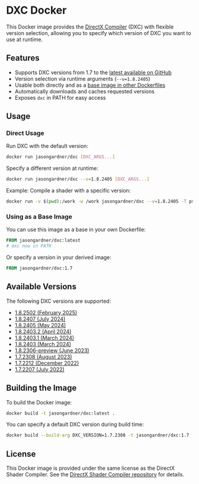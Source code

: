 # DXC Docker

This Docker image provides the [DirectX Compiler](https://github.com/microsoft/DirectXShaderCompiler) (DXC) with flexible version selection, allowing you to specify which version of DXC you want to use at runtime.

## Features

- Supports DXC versions from 1.7 to the [latest available on GitHub](https://github.com/microsoft/DirectXShaderCompiler/releases)
- Version selection via runtime arguments (`--v=1.8.2405`)
- Usable both directly and as a [base image in other Dockerfiles](#using-as-a-base-image)
- Automatically downloads and caches requested versions
- Exposes `dxc` in PATH for easy access

## Usage

### Direct Usage

Run DXC with the default version:

```bash
docker run jasongardner/dxc [DXC_ARGS...]
```

Specify a different version at runtime:

```bash
docker run jasongardner/dxc --v=1.8.2405 [DXC_ARGS...]
```

Example: Compile a shader with a specific version:

```bash
docker run -v $(pwd):/work -w /work jasongardner/dxc --v=1.8.2405 -T ps_6_0 -E main shader.hlsl -Fo shader.bin
```

### Using as a Base Image

You can use this image as a base in your own Dockerfile:

```dockerfile
FROM jasongardner/dxc:latest
# dxc now in PATH
```

Or specify a version in your derived image:

```dockerfile
FROM jasongardner/dxc:1.7
```

## Available Versions

The following DXC versions are supported:

- [1.8.2502 (February 2025)](https://github.com/microsoft/DirectXShaderCompiler/releases/tag/v1.8.2502)
- [1.8.2407 (July 2024)](https://github.com/microsoft/DirectXShaderCompiler/releases/tag/v1.8.2407)
- [1.8.2405 (May 2024)](https://github.com/microsoft/DirectXShaderCompiler/releases/tag/v1.8.2405)
- [1.8.2403.2 (April 2024)](https://github.com/microsoft/DirectXShaderCompiler/releases/tag/v1.8.2403.2)
- [1.8.2403.1 (March 2024)](https://github.com/microsoft/DirectXShaderCompiler/releases/tag/v1.8.2403.1)
- [1.8.2403 (March 2024)](https://github.com/microsoft/DirectXShaderCompiler/releases/tag/v1.8.2403)
- [1.8.2306-preview (June 2023)](https://github.com/microsoft/DirectXShaderCompiler/releases/tag/v1.8.2306-preview)
- [1.7.2308 (August 2023)](https://github.com/microsoft/DirectXShaderCompiler/releases/tag/v1.7.2308)
- [1.7.2212 (December 2022)](https://github.com/microsoft/DirectXShaderCompiler/releases/tag/v1.7.2212)
- [1.7.2207 (July 2022)](https://github.com/microsoft/DirectXShaderCompiler/releases/tag/v1.7.2207)

## Building the Image

To build the Docker image:

```bash
docker build -t jasongardner/dxc:latest .
```

You can specify a default DXC version during build time:

```bash
docker build --build-arg DXC_VERSION=1.7.2308 -t jasongardner/dxc:1.7 .
```

## License

This Docker image is provided under the same license as the DirectX Shader Compiler. See the [DirectX Shader Compiler repository](https://github.com/microsoft/DirectXShaderCompiler) for details.
